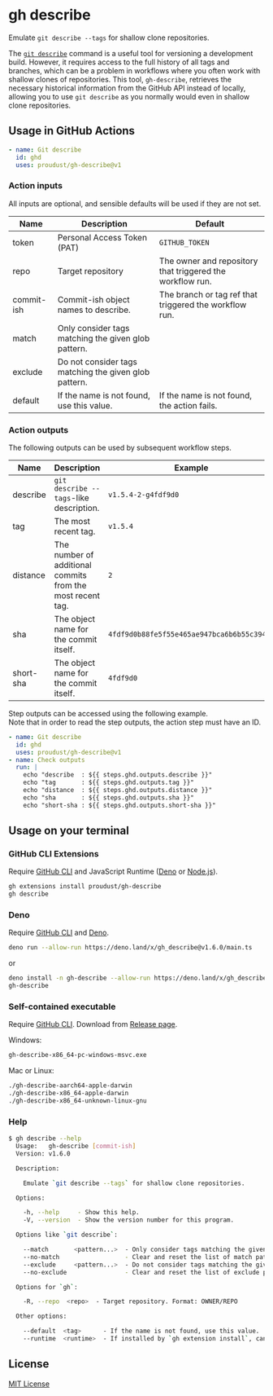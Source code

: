 # gh describe

Emulate `git describe --tags` for shallow clone repositories.

The [`git describe`](https://git-scm.com/docs/git-describe) command is a useful tool for versioning
a development build. However, it requires access to the full history of all tags and branches, which
can be a problem in workflows where you often work with shallow clones of repositories. This tool,
`gh-describe`, retrieves the necessary historical information from the GitHub API instead of
locally, allowing you to use `git describe` as you normally would even in shallow clone
repositories.

## Usage in GitHub Actions

```yml
- name: Git describe
  id: ghd
  uses: proudust/gh-describe@v1
```

### Action inputs

All inputs are optional, and sensible defaults will be used if they are not set.

| Name       | Description                                           | Default                                                   |
| ---------- | ----------------------------------------------------- | --------------------------------------------------------- |
| token      | Personal Access Token (PAT)                           | `GITHUB_TOKEN`                                            |
| repo       | Target repository                                     | The owner and repository that triggered the workflow run. |
| commit-ish | Commit-ish object names to describe.                  | The branch or tag ref that triggered the workflow run.    |
| match      | Only consider tags matching the given glob pattern.   |                                                           |
| exclude    | Do not consider tags matching the given glob pattern. |                                                           |
| default    | If the name is not found, use this value.             | If the name is not found, the action fails.               |

### Action outputs

The following outputs can be used by subsequent workflow steps.

| Name      | Description                                                | Example                                    |
| --------- | ---------------------------------------------------------- | ------------------------------------------ |
| describe  | `git describe --tags`-like description.                    | `v1.5.4-2-g4fdf9d0`                        |
| tag       | The most recent tag.                                       | `v1.5.4`                                   |
| distance  | The number of additional commits from the most recent tag. | `2`                                        |
| sha       | The object name for the commit itself.                     | `4fdf9d0b88fe5f55e465ae947bca6b6b55c39415` |
| short-sha | The object name for the commit itself.                     | `4fdf9d0`                                  |

Step outputs can be accessed using the following example.\
Note that in order to read the step outputs, the action step must have an ID.

```yml
- name: Git describe
  id: ghd
  uses: proudust/gh-describe@v1
- name: Check outputs
  run: |
    echo "describe  : ${{ steps.ghd.outputs.describe }}"
    echo "tag       : ${{ steps.ghd.outputs.tag }}"
    echo "distance  : ${{ steps.ghd.outputs.distance }}"
    echo "sha       : ${{ steps.ghd.outputs.sha }}"
    echo "short-sha : ${{ steps.ghd.outputs.short-sha }}"
```

## Usage on your terminal

### GitHub CLI Extensions

Require [GitHub CLI](https://github.com/cli/cli#installation) and JavaScript Runtime
([Deno](https://deno.land/#installation) or [Node.js](https://nodejs.org/)).

```sh
gh extensions install proudust/gh-describe
gh describe
```

### Deno

Require [GitHub CLI](https://github.com/cli/cli#installation) and
[Deno](https://deno.land/#installation).

```sh
deno run --allow-run https://deno.land/x/gh_describe@v1.6.0/main.ts
```

or

```sh
deno install -n gh-describe --allow-run https://deno.land/x/gh_describe@v1.6.0/main.ts
gh-describe
```

### Self-contained executable

Require [GitHub CLI](https://github.com/cli/cli#installation). Download from
[Release page](https://github.com/proudust/gh-describe/releases/latest).

Windows:

```cmd
gh-describe-x86_64-pc-windows-msvc.exe
```

Mac or Linux:

```sh
./gh-describe-aarch64-apple-darwin
./gh-describe-x86_64-apple-darwin
./gh-describe-x86_64-unknown-linux-gnu
```

### Help

```sh
$ gh describe --help
  Usage:   gh-describe [commit-ish]
  Version: v1.6.0

  Description:

    Emulate `git describe --tags` for shallow clone repositories.

  Options:

    -h, --help     - Show this help.
    -V, --version  - Show the version number for this program.

  Options like `git describe`:

    --match       <pattern...>  - Only consider tags matching the given glob pattern.
    --no-match                  - Clear and reset the list of match patterns.
    --exclude     <pattern...>  - Do not consider tags matching the given glob pattern.
    --no-exclude                - Clear and reset the list of exclude patterns.

  Options for `gh`:

    -R, --repo  <repo>  - Target repository. Format: OWNER/REPO

  Other options:

    --default  <tag>      - If the name is not found, use this value.
    --runtime  <runtime>  - If installed by `gh extension install`, can specify the execution runtime.  (Values: "deno", "node")
```

## License

[MIT License](LICENSE)
